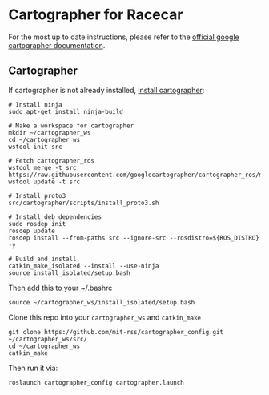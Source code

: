 # Cartographer for Racecar

For the most up to date instructions, please refer to the [official google cartographer documentation](https://google-cartographer-ros.readthedocs.io/en/latest/).

## Cartographer

If cartographer is not already installed, [install cartographer](https://google-cartographer-ros.readthedocs.io/en/latest/):

    # Install ninja
    sudo apt-get install ninja-build
    
    # Make a workspace for cartographer
    mkdir ~/cartographer_ws
    cd ~/cartographer_ws
    wstool init src
    
    # Fetch cartographer_ros
    wstool merge -t src https://raw.githubusercontent.com/googlecartographer/cartographer_ros/master/cartographer_ros.rosinstall
    wstool update -t src
    
    # Install proto3
    src/cartographer/scripts/install_proto3.sh
    
    # Install deb dependencies
    sudo rosdep init
    rosdep update
    rosdep install --from-paths src --ignore-src --rosdistro=${ROS_DISTRO} -y
    
    # Build and install.
    catkin_make_isolated --install --use-ninja
    source install_isolated/setup.bash

Then add this to your ~/.bashrc

    source ~/cartographer_ws/install_isolated/setup.bash

Clone this repo into your `cartographer_ws` and `catkin_make`

    git clone https://github.com/mit-rss/cartographer_config.git ~/cartographer_ws/src/
    cd ~/cartographer_ws
    catkin_make

Then run it via:

    roslaunch cartographer_config cartographer.launch
